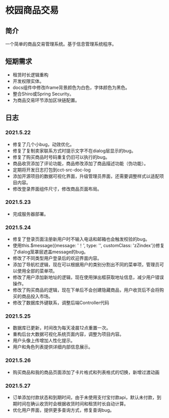 # 校园商品交易
## 简介
一个简单的商品交易管理系统。基于信息管理系统程序。 
## 短期需求
- 租赁时长逻辑重构
- 开发权限实体。
- docs组件中修改iframe背景颜色为白色，字体颜色为黑色。
- 整合Shiro或Spring Security。
- 为商品交易环节添加区块链配置。
## 日志
### 2021.5.22
- 修复了几个小bug，动效优化。
- 修复了复制卖家联系方式时提示文字不在dialog层显示的bug。
- 修复了购买商品时号码重复仍旧可以执行的bug。
- 商品收货添加了评论功能，商品修改添加了商品描述功能（伪功能）。
- 定期将开发日志打包到cct-src-doc-log
- 添加开源项目的数据可视化界面，升级管理员界面，还需要调整样式以适配项目内容。
- 修改登录界面组件尺寸，修改商品页面布局。

### 2021.5.23
- 完成服务器部署。

### 2021.5.24
- 修复了登录页面注册新用户时不输入电话和邮箱也会触发校验的bug。
- 使用this.$message({message: '！', type: '', customClass: 'zZindex'})修复了dialog笼罩层遮盖message的bug。
- 修改了不同类型用户登录后的欢迎界面内容。
- 添加了导航栏逻辑，现在可以根据用户的类别分割出不同的菜单项，管理员可以使用全部的菜单项。
- 修改了用户添加新地址的逻辑，现在使用弹出框获取地址信息，减少用户错误操作。
- 修改了购买商品的逻辑，现在下单后不会创建隐藏商品，用户收货后不会将购买的商品投入市场。
- 修改了数据库外键联系，调整后端Controller代码

### 2021.5.25
- 数据库已更新，时间改为每天凌晨12点重置一次。
- 重构后台大数据可视化系统页面内容，调整为项目内容。
- 用户头像上传增加人性化提示。
- 用户和角色列表提供详细内部信息展示。

### 2021.5.26
- 购买商品和我的商品页面添加了卡片格式和列表格式的切换，新增过渡动画

### 2021.5.27
- 订单添加付款状态和到期时间，由于未使用支付宝付款api，默认未付款，到期时间在确认收货时会根据收货时间和租赁时长自动计算。
- 优化用户界面，提供更多查询方式，修复查询bug。
